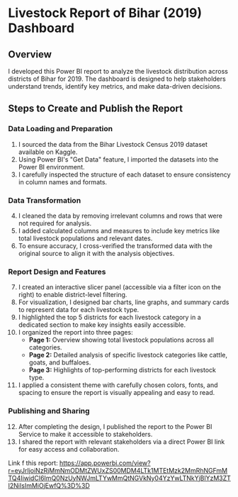 # Livestock Report of Bihar (2019) Dashboard  

## Overview  
I developed this Power BI report to analyze the livestock distribution across districts of Bihar for 2019. The dashboard is designed to help stakeholders understand trends, identify key metrics, and make data-driven decisions.  

## Steps to Create and Publish the Report  

### Data Loading and Preparation  
1. I sourced the data from the Bihar Livestock Census 2019 dataset available on Kaggle.  
2. Using Power BI's "Get Data" feature, I imported the datasets into the Power BI environment.  
3. I carefully inspected the structure of each dataset to ensure consistency in column names and formats.  

### Data Transformation  
4. I cleaned the data by removing irrelevant columns and rows that were not required for analysis.  
5. I added calculated columns and measures to include key metrics like total livestock populations and relevant dates.  
6. To ensure accuracy, I cross-verified the transformed data with the original source to align it with the analysis objectives.  

### Report Design and Features  
7. I created an interactive slicer panel (accessible via a filter icon on the right) to enable district-level filtering.  
8. For visualization, I designed bar charts, line graphs, and summary cards to represent data for each livestock type.  
9. I highlighted the top 5 districts for each livestock category in a dedicated section to make key insights easily accessible.  
10. I organized the report into three pages:  
    - **Page 1:** Overview showing total livestock populations across all categories.  
    - **Page 2:** Detailed analysis of specific livestock categories like cattle, goats, and buffaloes.  
    - **Page 3:** Highlights of top-performing districts for each livestock type.  
11. I applied a consistent theme with carefully chosen colors, fonts, and spacing to ensure the report is visually appealing and easy to read.  

### Publishing and Sharing  
12. After completing the design, I published the report to the Power BI Service to make it accessible to stakeholders.  
13. I shared the report with relevant stakeholders via a direct Power BI link for easy access and collaboration.  

Link f this report:
https://app.powerbi.com/view?r=eyJrIjoiNzRjMmNmODMtZWUxZS00MDM4LTk1MTEtMzk2MmRhNGFmMTQ4IiwidCI6ImQ0NzUyNWJmLTYwMmQtNGVkNy04YzYwLTNkYjBlYzM3ZTI2NiIsImMiOjEwfQ%3D%3D
  

